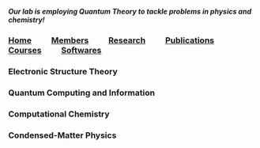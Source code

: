 **_Our lab is employing Quantum Theory to tackle problems in physics and chemistry!_**

### [Home](index.md)<img src="test_space.png" width="40" height="1">[Members](members.md)<img src="test_space.png" width="40" height="1">[Research](research.md)<img src="test_space.png" width="40" height="1">[Publications](Publications)<img src="test_space.png" width="40" height="1">[Courses](Courses)<img src="test_space.png" width="40" height="1">[Softwares](softwares.md)

### **Electronic Structure Theory**
### **Quantum Computing and Information**
### **Computational Chemistry**
### **Condensed-Matter Physics**

